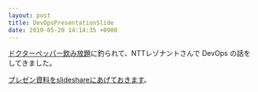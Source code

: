 ```yaml
---
layout: post
title: DevOpsPresentationSlide
date: 2010-05-20 14:14:35 +0900
---
```



[ドクターペッパー飲み放題](http://twitter.com/daiba/status/12491343137)に釣られて、NTTレゾナントさんで DevOps の話をしてきました。

[プレゼン資料をslideshareにあげておきます](http://www.slideshare.net/mizzy/devops-4156440)。
